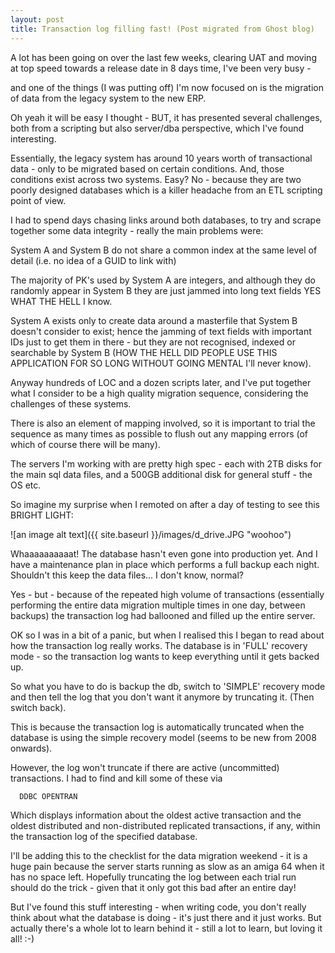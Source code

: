 ```yaml
---
layout: post
title: Transaction log filling fast! (Post migrated from Ghost blog)
---
```


A lot has been going on over the last few weeks, clearing UAT and moving at top speed towards a release date in 8 days time, I've been very busy -

and one of the things (I was putting off) I'm now focused on is the migration of data from the legacy system to the new ERP.

Oh yeah it will be easy I thought - BUT, it has presented several challenges, both from a scripting but also server/dba perspective, which I've found interesting.

Essentially, the legacy system has around 10 years worth of transactional data - only to be migrated based on certain conditions. And, those conditions exist across two systems. Easy? No - because they are two poorly designed databases which is a killer headache from an ETL scripting point of view.

I had to spend days chasing links around both databases, to try and scrape together some data integrity - really the main problems were:

System A and System B do not share a common index at the same level of detail (i.e. no idea of a GUID to link with)

The majority of PK's used by System A are integers, and although they do randomly appear in System B they are just jammed into long text fields YES WHAT THE HELL I know.

System A exists only to create data around a masterfile that System B doesn't consider to exist; hence the jamming of text fields with important IDs just to get them in there - but they are not recognised, indexed or searchable by System B (HOW THE HELL DID PEOPLE USE THIS APPLICATION FOR SO LONG WITHOUT GOING MENTAL I'll never know).

Anyway hundreds of LOC and a dozen scripts later, and I've put together what I consider to be a high quality migration sequence, considering the challenges of these systems.

There is also an element of mapping involved, so it is important to trial the sequence as many times as possible to flush out any mapping errors (of which of course there will be many).

The servers I'm working with are pretty high spec - each with 2TB disks for the main sql data files, and a 500GB additional disk for general stuff - the OS etc.

So imagine my surprise when I remoted on after a day of testing to see this BRIGHT LIGHT:

![an image alt text]({{ site.baseurl }}/images/d_drive.JPG "woohoo")

Whaaaaaaaaaat! The database hasn't even gone into production yet. And I have a maintenance plan in place which performs a full backup each night. Shouldn't this keep the data files... I don't know, normal?

Yes - but - because of the repeated high volume of transactions (essentially performing the entire data migration multiple times in one day, between backups) the transaction log had ballooned and filled up the entire server.

OK so I was in a bit of a panic, but when I realised this I began to read about how the transaction log really works. The database is in 'FULL' recovery mode - so the transaction log wants to keep everything until it gets backed up.

So what you have to do is backup the db, switch to 'SIMPLE' recovery mode and then tell the log that you don't want it anymore by truncating it. (Then switch back).

This is because the transaction log is automatically truncated when the database is using the simple recovery model (seems to be new from 2008 onwards).

However, the log won't truncate if there are active (uncommitted) transactions. I had to find and kill some of these via

```SQL
  DDBC OPENTRAN
  ```
  
Which displays information about the oldest active transaction and the oldest distributed and non-distributed replicated transactions, if any, within the transaction log of the specified database.

I'll be adding this to the checklist for the data migration weekend - it is a huge pain because the server starts running as slow as an amiga 64 when it has no space left. Hopefully truncating the log between each trial run should do the trick - given that it only got this bad after an entire day!

But I've found this stuff interesting - when writing code, you don't really think about what the database is doing - it's just there and it just works. But actually there's a whole lot to learn behind it - still a lot to learn, but loving it all! :-)
